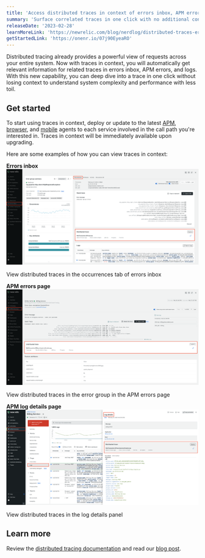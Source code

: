 ```yaml
---
title: 'Access distributed traces in context of errors inbox, APM errors, and logs'
summary: 'Surface correlated traces in one click with no additional configuration'
releaseDate: '2023-02-28'
learnMoreLink: 'https://newrelic.com/blog/nerdlog/distributed-traces-errors-logs'
getStartedLink: 'https://onenr.io/07j90EyeaRO'
---
```

Distributed tracing already provides a powerful view of requests across your entire system. Now with traces in context, you will automatically get relevant information for related traces in errors inbox, APM errors, and logs. With this new capability, you can deep dive into a trace in one click without losing context to understand system complexity and performance with less toil.



## Get started
To start using traces in context, deploy or update to the latest [APM](https://docs.newrelic.com/docs/new-relic-solutions/new-relic-one/install-configure/update-new-relic-agent/), [browser](https://docs.newrelic.com/docs/browser/browser-monitoring/installation/install-browser-monitoring-agent/), and [mobile](https://docs.newrelic.com/docs/mobile-monitoring/new-relic-mobile/get-started/introduction-mobile-monitoring/) agents to each service involved in the call path you're interested in. Traces in context will be immediately available upon upgrading.

Here are some examples of how you can view traces in context:

**Errors inbox**
![Click the Occurrences tab](./images/errors-inbox-traces-in-context.png "Error inbox - traces in context")
<figcaption>View distributed traces in the occurrences tab of errors inbox</figcaption>

**APM errors page**
![In the APM errors page, click error group](./images/apm-errors-traces-in-context.png "APM errors - traces in context")
<figcaption>View distributed traces in the error group in the APM errors page</figcaption>

**APM log details page**
![Click into the log details to see traces in context](./images/logs-traces-in-context.png "Logs - traces in context")
<figcaption>View distributed traces in the log details panel</figcaption>

## Learn more
Review the [distributed tracing documentation](https://docs.newrelic.com/docs/distributed-tracing/concepts/quick-start/) and read our [blog post](https://newrelic.com/blog/nerdlog/distributed-traces-errors-logs).

